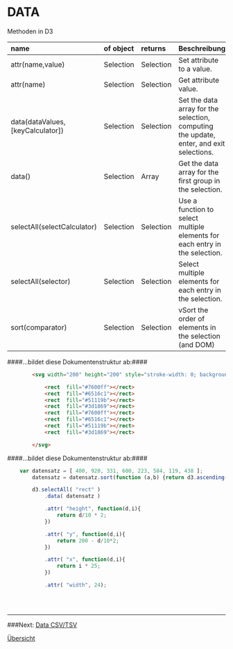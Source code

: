 # DATA

Methoden in D3

| name | of object | returns | Beschreibung |
| :---------- | :---------- | :---- | :--------------- |
| attr(name,value) | Selection | Selection | Set attribute to a value. |
| attr(name) | Selection | Selection | Get attribute value. |
| data(dataValues,[keyCalculator]) | Selection | Selection | Set the data array for the selection, computing the update, enter, and exit selections. |
| data() | Selection | Array | Get the data array for the first group in the selection. |
| selectAll(selectCalculator) | Selection | Selection | Use a function to select multiple elements for each entry in the selection. |
| selectAll(selector) | Selection | Selection | Select multiple elements for each entry in the selection. |
| sort(comparator) | Selection | Selection | vSort the order of elements in the selection (and DOM) |




####…bildet diese Dokumentenstruktur ab:####
```html
        <svg width="200" height="200" style="stroke-width: 0; background-color: white;">

            <rect  fill="#7600ff"></rect>
            <rect  fill="#6516c1"></rect>
            <rect  fill="#51119b"></rect>
            <rect  fill="#3d1869"></rect>
            <rect  fill="#7600ff"></rect>
            <rect  fill="#6516c1"></rect>
            <rect  fill="#51119b"></rect>
            <rect  fill="#3d1869"></rect>

        </svg>

```

####…bildet diese Dokumentenstruktur ab:####
```javascript
    var datensatz = [ 400, 920, 331, 600, 223, 584, 119, 438 ];
        datensatz = datensatz.sort(function (a,b) {return d3.ascending(a, b); });

        d3.selectAll( "rect" )
            .data( datensatz )

            .attr( "height", function(d,i){
                return d/10 * 2;
            })

            .attr( "y", function(d,i){
                return 200 - d/10*2;
            })

            .attr( "x", function(d,i){
                return i * 25;
            })

            .attr( "width", 24);
            
```








<p>&nbsp;</p>

---


###Next: [Data CSV/TSV](../_L4/)

[Übersicht](../README.md#chapter)

